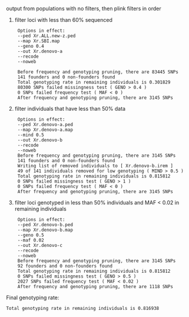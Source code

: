 output from populations with no filters, then plink filters in order

1. filter loci with less than 60% sequenced

		Options in effect:
		--ped Xr.ALL.new-z.ped
		--map Xr.SBI.map
		--geno 0.4
		--out Xr.denovo-a
		--recode
		--noweb
	
		Before frequency and genotyping pruning, there are 83445 SNPs
		141 founders and 0 non-founders found
		Total genotyping rate in remaining individuals is 0.301829
		80300 SNPs failed missingness test ( GENO > 0.4 )
		0 SNPs failed frequency test ( MAF < 0 )
		After frequency and genotyping pruning, there are 3145 SNPs

2. filter individuals that have less than 50% data 

		Options in effect:
		--ped Xr.denovo-a.ped
		--map Xr.denovo-a.map
		--mind 0.5
		--out Xr.denovo-b
		--recode
		--noweb
		Before frequency and genotyping pruning, there are 3145 SNPs
		141 founders and 0 non-founders found
		Writing list of removed individuals to [ Xr.denovo-b.irem ]
		49 of 141 individuals removed for low genotyping ( MIND > 0.5 )
		Total genotyping rate in remaining individuals is 0.815812
		0 SNPs failed missingness test ( GENO > 1 )
		0 SNPs failed frequency test ( MAF < 0 )
		After frequency and genotyping pruning, there are 3145 SNPs
	


3. filter loci genotyped in less than 50% individuals and MAF < 0.02 in remaining individuals 

		Options in effect:
		--ped Xr.denovo-b.ped
		--map Xr.denovo-b.map
		--geno 0.5
		--maf 0.02
		--out Xr.denovo-c
		--recode
		--noweb
		Before frequency and genotyping pruning, there are 3145 SNPs
		92 founders and 0 non-founders found
		Total genotyping rate in remaining individuals is 0.815812
		0 SNPs failed missingness test ( GENO > 0.5 )
		2027 SNPs failed frequency test ( MAF < 0.02 )
		After frequency and genotyping pruning, there are 1118 SNPs


Final genotyping rate:

	Total genotyping rate in remaining individuals is 0.816938

